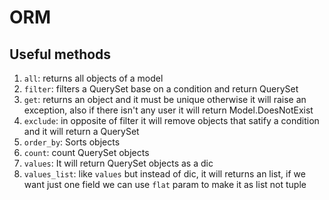 # ORM

## Useful methods
1. `all`: returns all objects of a model
2. `filter`: filters a QuerySet base on a condition and return QuerySet
3. `get`: returns an object and it must be unique otherwise it will raise an exception, also if there isn't any user it will return Model.DoesNotExist
4. `exclude`: in opposite of filter it will remove objects that satify a condition and it will return a QuerySet
5. `order_by`: Sorts objects
6. `count`: count QuerySet objects
7. `values`: It will return QuerySet objects as a dic
8. `values_list`: like `values` but instead of dic, it will returns an list, if we want just one field we can use `flat` param to make it as list not tuple

